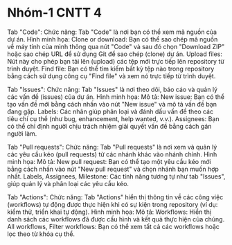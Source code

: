 # Nhóm-1 CNTT 4
Tab "Code":
Chức năng: Tab "Code" là nơi bạn có thể xem mã nguồn của dự án.
Hình minh họa:
Clone or download: Bạn có thể sao chép mã nguồn về máy tính của mình thông qua nút "Code" và sau đó chọn "Download ZIP" hoặc sao chép URL để sử dụng Git để sao chép (clone) dự án.
Upload files: Nút này cho phép bạn tải lên (upload) các tệp mới trực tiếp lên repository từ trình duyệt.
Find file: Bạn có thể tìm kiếm bất kỳ tệp nào trong repository bằng cách sử dụng công cụ "Find file" và xem nó trực tiếp từ trình duyệt.

Tab "Issues":
Chức năng: Tab "Issues" là nơi theo dõi, báo cáo và quản lý các vấn đề (issues) của dự án.
Hình minh họa:
Mô tả:
New issue: Bạn có thể tạo vấn đề mới bằng cách nhấn vào nút "New issue" và mô tả vấn đề bạn đang gặp.
Labels: Các nhãn giúp phân loại và đánh dấu vấn đề theo các tiêu chí cụ thể (như bug, enhancement, help wanted, v.v.).
Assignees: Bạn có thể chỉ định người chịu trách nhiệm giải quyết vấn đề bằng cách gán người làm.

Tab "Pull requests":
Chức năng: Tab "Pull requests" là nơi xem và quản lý các yêu cầu kéo (pull requests) từ các nhánh khác vào nhánh chính.
Hình minh họa:
Mô tả:
New pull request: Bạn có thể tạo một yêu cầu kéo mới bằng cách nhấn vào nút "New pull request" và chọn nhánh bạn muốn hợp nhất.
Labels, Assignees, Milestone: Các tính năng tương tự như tab "Issues", giúp quản lý và phân loại các yêu cầu kéo.

Tab "Actions":
Chức năng: Tab "Actions" hiển thị thông tin về các công việc (workflows) tự động được thực hiện khi có sự kiện trong repository (ví dụ: kiểm thử, triển khai tự động).
Hình minh họa:
Mô tả:
Workflows: Hiển thị danh sách các workflows đã được cấu hình và kết quả thực hiện của chúng.
All workflows, Filter workflows: Bạn có thể xem tất cả các workflows hoặc lọc theo từ khóa cụ thể.
